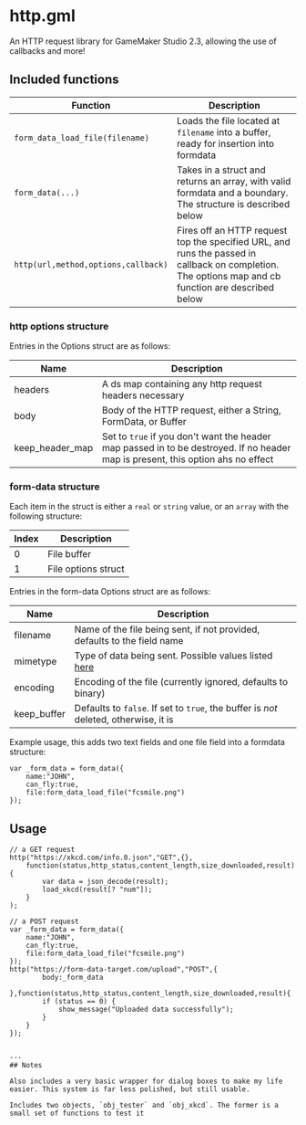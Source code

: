 # http.gml
An HTTP request library for GameMaker Studio 2.3, allowing the use of callbacks and more!

## Included functions

| Function | Description |
|--|--|
| `form_data_load_file(filename)` | Loads the file located at `filename` into a buffer, ready for insertion into formdata |
| `form_data(...)` | Takes in a struct and returns an array, with valid formdata and a boundary. The structure is described below |
| `http(url,method,options,callback)` | Fires off an HTTP request top the specified URL, and runs the passed in callback on completion. The options map and cb function are described below |


### http options structure

Entries in the Options struct are as follows:

| Name | Description |
|--|--|
| headers | A ds map containing any http request headers necessary |
| body | Body of the HTTP request, either a String, FormData, or Buffer |
| keep_header_map | Set to `true` if you don't want the header map passed in to be destroyed. If no header map is present, this option ahs no effect |


### form-data structure

Each item in the struct is either a `real` or `string` value, or an `array` with the following structure:

| Index | Description |
|--|--|
| 0 | File buffer |
| 1 | File options struct


Entries in the form-data Options struct are as follows:

| Name | Description |
|--|--|
| filename | Name of the file being sent, if not provided, defaults to the field name |
| mimetype | Type of data being sent. Possible values listed [here](https://tools.ietf.org/html/rfc2045) |
| encoding | Encoding of the file (currently ignored, defaults to binary) |
| keep_buffer | Defaults to `false`. If set to `true`, the buffer is *not* deleted, otherwise, it is |



Example usage, this adds two text fields and one file field into a formdata structure:
```gml
var _form_data = form_data({
	name:"JOHN",
	can_fly:true,
	file:form_data_load_file("fcsmile.png")
});
```

## Usage

```gml
// a GET request
http("https://xkcd.com/info.0.json","GET",{},
	function(status,http_status,content_length,size_downloaded,result){
		var data = json_decode(result);
		load_xkcd(result[? "num"]);
	}
);
```

```gml
// a POST request
var _form_data = form_data({
	name:"JOHN",
	can_fly:true,
	file:form_data_load_file("fcsmile.png")
});
http("https://form-data-target.com/upload","POST",{
		body:_form_data
	},function(status,http_status,content_length,size_downloaded,result){
		if (status == 0) {
			show_message("Uploaded data successfully");
		}
	}
});


---
## Notes

Also includes a very basic wrapper for dialog boxes to make my life easier. This system is far less polished, but still usable. 

Includes two objects, `obj_tester` and `obj_xkcd`. The former is a small set of functions to test it
